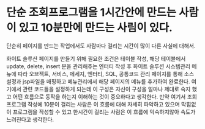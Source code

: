 # 단순 조회프로그램을 1시간안에 만드는 사람이 있고 10분만에 만드는 사림이 있다.

단순히 페이지를 만드는 작업에서도 사람마다 걸리는 시간이 많이 다른 사실에 대해서.

화이트 솔루션 페이지를 만들기 위해 필요한 조건은 테이블 작성, 해당 테이블에서 update, delete, insert 문을 관리해주는 엔터티 작성 후
화이트 솔루션 시스템관리 메뉴에 따라 오브젝트, 서비스, 메세지, 엔터티, SQL, 공통코드 관리 페이지를 통해 소스 설정과 jsp파일을 매핑하고
메뉴관리에서 해당 페이지의 메뉴를 추가하여 완료한다.
여기에서 관련 코드들을 설정하게 되는데 이 구성은 자신이 구성을 얼마나 제대로 숙지 했고 어떤 흐름으로 동작을 하는지 이해하는 것이 중요하다고 생각한다.
만약 여기서 조회프로그램 작성에 10분이 걸리는 사람은 이 흐름에 대해 자세히 파악하고 있으며 막힘없이 프로그램을 작성할 수 있고
한시간이 걸리는 사람은 이 흐름에 익숙하지않아 속도가 느려진다고 생각한다.




